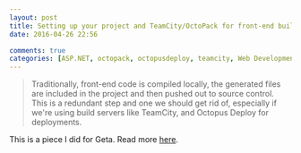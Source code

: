 ```yaml
---
layout: post
title: Setting up your project and TeamCity/OctoPack for front-end builds
date: 2016-04-26 22:56

comments: true
categories: [ASP.NET, octopack, octopusdeploy, teamcity, Web Development]
---
```

<blockquote>
  Traditionally, front-end code is compiled locally, the generated files are included in the project and then pushed out to source control. 
  This is a redundant step and one we should get rid of, especially if we're using build servers like TeamCity, and Octopus Deploy for deployments.
</blockquote>

This is a piece I did for Geta. Read more <a href="http://geta.no/blogg/setting-up-your-project-and-teamcity-octopack-for-front-end-builds/">here</a>.
